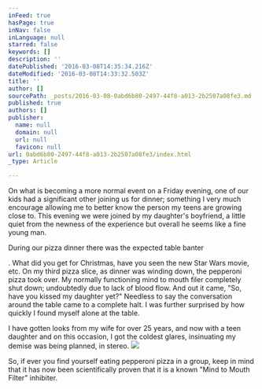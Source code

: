 ```yaml
---
inFeed: true
hasPage: true
inNav: false
inLanguage: null
starred: false
keywords: []
description: ''
datePublished: '2016-03-08T14:35:34.216Z'
dateModified: '2016-03-08T14:33:32.503Z'
title: ''
author: []
sourcePath: _posts/2016-03-08-0abd6b80-2497-44f8-a013-2b2507a08fe3.md
published: true
authors: []
publisher:
  name: null
  domain: null
  url: null
  favicon: null
url: 0abd6b80-2497-44f8-a013-2b2507a08fe3/index.html
_type: Article

---
```

On what is becoming a more normal event on a Friday evening, one of our kids had a significant other joining us for dinner; something I very much encourage allowing me to better know the person my teens are growing close to. This evening we were joined by my daughter's boyfriend, a little quiet from the newness of the experience but overall he seems like a fine young man.

During our pizza dinner there was the expected table banter

. What did you get for Christmas, have you seen the new Star Wars movie, etc. On my third pizza slice, as dinner was winding down, the pepperoni pizza took over. My normally functioning mind to mouth filer completely shut down; undoubtedly due to lack of blood flow. And out it came, "So, have you kissed my daughter yet?" Needless to say the conversation around the table came to a complete halt. I was further surprised by how quickly I found myself alone at the table.

I have gotten looks from my wife for over 25 years, and now with a teen daughter and on this occasion, I got the coldest glares, insinuating my demise was being planned, in stereo.
![](https://the-grid-user-content.s3-us-west-2.amazonaws.com/931e13b1-cf72-462c-bd42-1a7ee0b176d5.jpg)

So, if ever you find yourself eating pepperoni pizza in a group, keep in mind that it has now been scientifically proven that it is a known "Mind to Mouth Filter" inhibiter.